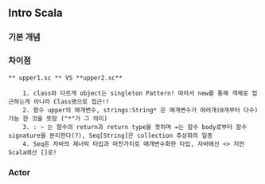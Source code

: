 ## Intro Scala 

### 기본 개념
	

### 차이점
	** upper1.sc ** VS **upper2.sc**

		1. class와 다르게 object는 singleton Pattern! 따라서 new를 통해 객체로 접근하는게 아니라 Class명으로 접근!!
		2. 함수 upper의 매개변수, strings:String* 은 매개변수가 여러개(0개부터 다수)가능 한 것을 뜻함 ("*"가 그 의미)
		3. : ~ 는 함수의 return과 return type을 뜻하며 =는 함수 body로부터 함수 signature을 분리한다(?), Seq[String]은 collection 추상화의 일종
		4. Seq은 자바의 제너릭 타입과 마찬가지로 매개변수화한 타입, 자바에선 <> 지만 Scala에선 []로! 

### Actor

